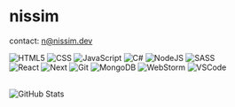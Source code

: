 # nissim

contact: n@nissim.dev

![HTML5](https://img.shields.io/badge/-HTML5-black?style=flat-square&logo=html5&logoColor=ffffff)
![CSS](https://img.shields.io/badge/-CSS-black?style=flat-square&logo=css3&logoColor=ffffff)
![JavaScript](https://img.shields.io/badge/-JavaScript-black?style=flat-square&logo=javascript&logoColor=ffffff)
![C#](https://img.shields.io/badge/CSharp-black?style=flat-square&logo=csharp&logoColor=ffffff)
![NodeJS](https://img.shields.io/badge/-Node.js-black?style=flat-square&logo=node.js&logoColor=ffffff)
![SASS](https://img.shields.io/badge/-SASS-black?style=flat-square&logo=sass&logoColor=ffffff)
<br />
![React](https://img.shields.io/badge/-React-black?style=flat-square&logo=react&logoColor=ffffff)
![Next](https://img.shields.io/badge/-Next-black?style=flat-square&logo=nextdotjs&logoColor=ffffff)
![Git](https://img.shields.io/badge/-Git-black?style=flat-square&logo=git&logoColor=ffffff)
![MongoDB](https://img.shields.io/badge/-MongoDB-black?style=flat-square&logo=mongodb&logoColor=ffffff)
![WebStorm](https://img.shields.io/badge/-WebStorm-black?style=flat-square&logo=webstorm&logoColor=ffffff)
![VSCode](https://img.shields.io/badge/-VSCode-black?style=flat-square&logo=visualstudiocode&logoColor=ffffff)

<br />

<img align="center" alt="GitHub Stats" src="https://github-readme-stats.vercel.app/api?username=niss1m&theme=calm&show_icons=true&hide_border=true&count_private=true" />

